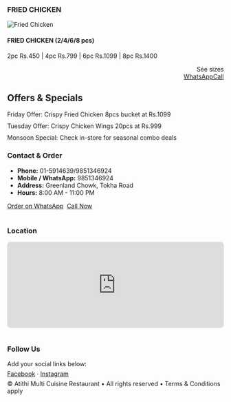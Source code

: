 <!--
</div>
</div>


<!-- FRIED CHICKEN quick sample -->
<div class="menu-category">
<h3>FRIED CHICKEN</h3>
<div class="item">
<div class="thumb"><img src="https://via.placeholder.com/200x150?text=Fried+Chicken" alt="Fried Chicken"></div>
<div class="meta"><h4>FRIED CHICKEN (2/4/6/8 pcs)</h4><p>2pc Rs.450 | 4pc Rs.799 | 6pc Rs.1099 | 8pc Rs.1400</p></div>
<div style="text-align:right"><div class="price">See sizes</div><div class="order-actions"><a class="wh" href="https://wa.me/9851346924?text=I%20want%20to%20order%20FRIED%20CHICKEN" target="_blank">WhatsApp</a><a class="call" href="tel:+9779851346924">Call</a></div></div>
</div>
</div>


<!-- More categories can be copied here from the full menu as needed -->


</section>


<section id="offers" style="margin-top:24px">
<h2>Offers & Specials</h2>
<div style="display:grid;gap:10px;margin-top:10px">
<div class="card">Friday Offer: Crispy Fried Chicken 8pcs bucket at Rs.1099</div>
<div class="card">Tuesday Offer: Crispy Chicken Wings 20pcs at Rs.999</div>
<div class="card">Monsoon Special: Check in-store for seasonal combo deals</div>
</div>
</section>


</main>


<aside>
<div class="card">
<h3>Contact & Order</h3>
<ul class="contact-list">
<li><strong>Phone:</strong> 01-5914639/9851346924</li>
<li><strong>Mobile / WhatsApp:</strong> 9851346924</li>
<li><strong>Address:</strong> Greenland Chowk, Tokha Road</li>
<li><strong>Hours:</strong> 8:00 AM - 11:00 PM</li>
</ul>
<div style="margin-top:12px;display:flex;gap:8px">
<a class="btn" href="https://wa.me/9851346924?text=Hi%20Atithi%20-%20I%20want%20to%20order" target="_blank">Order on WhatsApp</a>
<a class="btn call" href="tel:+9779851346924">Call Now</a>
</div>
</div>


<div style="height:16px"></div>


<div class="card">
<h3>Location</h3>
<!-- Replace the src below with your Google Maps embed URL or an image of the map -->
<iframe
src="https://www.google.com/maps?q=Greenland+Chowk+Tokha+Road&output=embed"
width="100%" height="200" style="border:0;border-radius:8px" allowfullscreen loading="lazy"></iframe>
</div>


<div style="height:16px"></div>


<div class="card">
<h3>Follow Us</h3>
<p style="margin:6px 0">Add your social links below:</p>
<p style="margin:6px 0"><a href="#">Facebook</a> · <a href="#">Instagram</a></p>
</div>


</aside>
</div>
</div>


<footer>
© <span id="year"></span> Atithi Multi Cuisine Restaurant • All rights reserved • Terms & Conditions apply
</footer>


<script>
document.getElementById('year').textContent = new Date().getFullYear();
</script>
</body>
</html>
